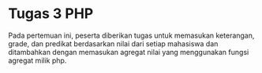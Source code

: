 # Tugas 3 PHP

Pada pertemuan ini, peserta diberikan tugas untuk memasukan keterangan, grade, dan predikat berdasarkan nilai dari setiap mahasiswa dan ditambahkan dengan memasukan agregat nilai yang menggunakan fungsi agregat milik php.
